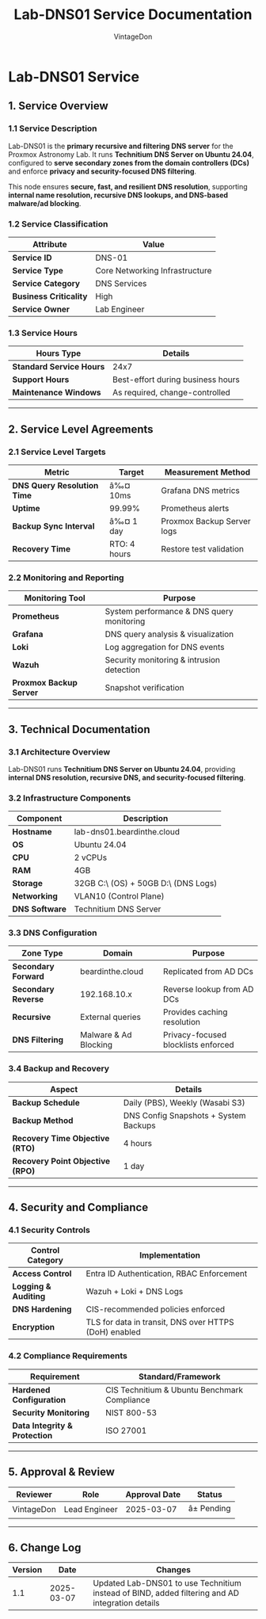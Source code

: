 ﻿---
title: "Lab-DNS01 Service Documentation"
description: "Comprehensive ITIL-aligned documentation of Lab-DNS01, including infrastructure, security policies, and service management details."
author: "VintageDon"
tags: ["service-documentation", "infrastructure", "dns", "technitium", "networking"]
category: "Infrastructure"
kb_type: "Service Document"
version: "1.1"
status: "Draft"
last_updated: "2025-03-07"
---

# **Lab-DNS01 Service**  

## **1. Service Overview**  

### **1.1 Service Description**  

Lab-DNS01 is the **primary recursive and filtering DNS server** for the Proxmox Astronomy Lab. It runs **Technitium DNS Server on Ubuntu 24.04**, configured to **serve secondary zones from the domain controllers (DCs)** and enforce **privacy and security-focused DNS filtering**.

This node ensures **secure, fast, and resilient DNS resolution**, supporting **internal name resolution, recursive DNS lookups, and DNS-based malware/ad blocking**.

### **1.2 Service Classification**  

| **Attribute**       | **Value** |
|---------------------|-----------|
| **Service ID**     | DNS-01 |
| **Service Type**   | Core Networking Infrastructure |
| **Service Category** | DNS Services |
| **Business Criticality** | High |
| **Service Owner**  | Lab Engineer |

### **1.3 Service Hours**  

| **Hours Type** | **Details** |
|---------------|------------|
| **Standard Service Hours** | 24x7 |
| **Support Hours** | Best-effort during business hours |
| **Maintenance Windows** | As required, change-controlled |

---

## **2. Service Level Agreements**  

### **2.1 Service Level Targets**  

| **Metric** | **Target** | **Measurement Method** |
|------------|----------|------------------------|
| **DNS Query Resolution Time** | â‰¤ 10ms | Grafana DNS metrics |
| **Uptime** | 99.99% | Prometheus alerts |
| **Backup Sync Interval** | â‰¤ 1 day | Proxmox Backup Server logs |
| **Recovery Time** | RTO: 4 hours | Restore test validation |

### **2.2 Monitoring and Reporting**  

| **Monitoring Tool** | **Purpose** |
|---------------------|------------|
| **Prometheus** | System performance & DNS query monitoring |
| **Grafana** | DNS query analysis & visualization |
| **Loki** | Log aggregation for DNS events |
| **Wazuh** | Security monitoring & intrusion detection |
| **Proxmox Backup Server** | Snapshot verification |

---

## **3. Technical Documentation**  

### **3.1 Architecture Overview**  

Lab-DNS01 runs **Technitium DNS Server on Ubuntu 24.04**, providing **internal DNS resolution, recursive DNS, and security-focused filtering**.

### **3.2 Infrastructure Components**  

| **Component** | **Description** |
|--------------|----------------|
| **Hostname** | lab-dns01.beardinthe.cloud |
| **OS** | Ubuntu 24.04 |
| **CPU** | 2 vCPUs |
| **RAM** | 4GB |
| **Storage** | 32GB C:\ (OS) + 50GB D:\ (DNS Logs) |
| **Networking** | VLAN10 (Control Plane) |
| **DNS Software** | Technitium DNS Server |

### **3.3 DNS Configuration**  

| **Zone Type** | **Domain** | **Purpose** |
|-------------|--------------|---------------|
| **Secondary Forward** | beardinthe.cloud | Replicated from AD DCs |
| **Secondary Reverse** | 192.168.10.x | Reverse lookup from AD DCs |
| **Recursive** | External queries | Provides caching resolution |
| **DNS Filtering** | Malware & Ad Blocking | Privacy-focused blocklists enforced |

### **3.4 Backup and Recovery**  

| **Aspect** | **Details** |
|------------|------------|
| **Backup Schedule** | Daily (PBS), Weekly (Wasabi S3) |
| **Backup Method** | DNS Config Snapshots + System Backups |
| **Recovery Time Objective (RTO)** | 4 hours |
| **Recovery Point Objective (RPO)** | 1 day |

---

## **4. Security and Compliance**  

### **4.1 Security Controls**  

| **Control Category** | **Implementation** |
|----------------------|-------------------|
| **Access Control** | Entra ID Authentication, RBAC Enforcement |
| **Logging & Auditing** | Wazuh + Loki + DNS Logs |
| **DNS Hardening** | CIS-recommended policies enforced |
| **Encryption** | TLS for data in transit, DNS over HTTPS (DoH) enabled |

### **4.2 Compliance Requirements**  

| **Requirement** | **Standard/Framework** |
|----------------|----------------------|
| **Hardened Configuration** | CIS Technitium & Ubuntu Benchmark Compliance |
| **Security Monitoring** | NIST 800-53 |
| **Data Integrity & Protection** | ISO 27001 |

---

## **5. Approval & Review**  

| **Reviewer** | **Role** | **Approval Date** | **Status** |
|-------------|---------|------------------|------------|
| VintageDon | Lead Engineer | 2025-03-07 | â± Pending |

---

## **6. Change Log**  

| **Version** | **Date** | **Changes** |
|------------|---------|-------------|
| 1.1 | 2025-03-07 | Updated Lab-DNS01 to use Technitium instead of BIND, added filtering and AD integration details |

